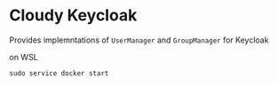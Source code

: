 # Cloudy Keycloak

Provides implemntations of `UserManager` and `GroupManager` for Keycloak

on WSL

`sudo service docker start`
